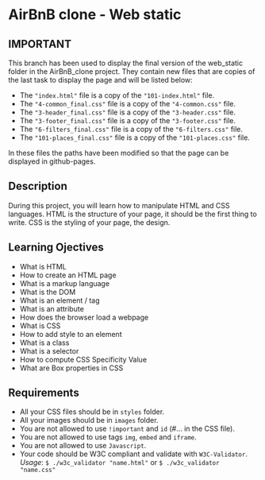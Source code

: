 # AirBnB clone - Web static

## IMPORTANT

This branch has been used to display the final version of the web_static folder in the AirBnB_clone project.
They contain new files that are copies of the last task to display the page and will be listed below:

- The `"index.html"` file is a copy of the `"101-index.html"` file.
- The `"4-common_final.css"` file is a copy of the `"4-common.css"` file.
- The `"3-header_final.css"` file is a copy of the `"3-header.css"` file.
- The `"3-footer_final.css"` file is a copy of the `"3-footer.css"` file.
- The `"6-filters_final.css"` file is a copy of the `"6-filters.css"` file.
- The `"101-places_final.css"` file is a copy of the `"101-places.css"` file.

In these files the paths have been modified so that the page can be displayed in github-pages.

## Description

During this project, you will learn how to manipulate HTML and CSS languages. HTML is the structure of your page, it should be the first thing to write. CSS is the styling of your page, the design.

## Learning Ojectives

- What is HTML
- How to create an HTML page
- What is a markup language
- What is the DOM
- What is an element / tag
- What is an attribute
- How does the browser load a webpage
- What is CSS
- How to add style to an element
- What is a class
- What is a selector
- How to compute CSS Specificity Value
- What are Box properties in CSS

## Requirements

- All your CSS files should be in `styles` folder.
- All your images should be in `images` folder.
- You are not allowed to use `!important` and `id` (#... in the CSS file).
- You are not allowed to use tags `img`, `embed` and `iframe`.
- You are not allowed to use `Javascript`.
- Your code should be W3C compliant and validate with `W3C-Validator`.
*Usage*: `$ ./w3c_validator "name.html"` or `$ ./w3c_validator "name.css"`

